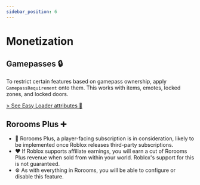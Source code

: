 ```yaml
---
sidebar_position: 6
---
```


# Monetization

## Gamepasses 🔒

To restrict certain features based on gamepass ownership, apply `GamepassRequirement` onto them. This works with items, emotes, locked zones, and locked doors.

[> See Easy Loader attributes 📄](/docs/easy-loader/)

## Rorooms Plus ➕

- 📆 Rorooms Plus, a player-facing subscription is in consideration, likely to be implemented once Roblox releases third-party subscriptions.
- ❤️ If Roblox supports affiliate earnings, you will earn a cut of Rorooms Plus revenue when sold from within your world. Roblox's support for this is not guaranteed.
- ⚙️ As with everything in Rorooms, you will be able to configure or disable this feature.